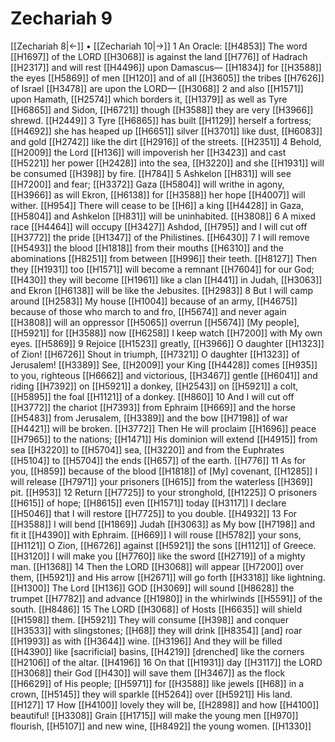 # Zechariah 9
[[Zechariah 8|←]] • [[Zechariah 10|→]]
1 An Oracle: [[H4853]] The word [[H1697]] of the LORD [[H3068]] is against the land [[H776]] of Hadrach [[H2317]] and will rest [[H4496]] upon Damascus— [[H1834]] for [[H3588]] the eyes [[H5869]] of men [[H120]] and of all [[H3605]] the tribes [[H7626]] of Israel [[H3478]] are upon the LORD— [[H3068]] 
2 and also [[H1571]] upon Hamath, [[H2574]] which borders it, [[H1379]] as well as Tyre [[H6865]] and Sidon, [[H6721]] though [[H3588]] they are very [[H3966]] shrewd. [[H2449]] 
3 Tyre [[H6865]] has built [[H1129]] herself  a fortress; [[H4692]] she has heaped up [[H6651]] silver [[H3701]] like dust, [[H6083]] and gold [[H2742]] like the dirt [[H2916]] of the streets. [[H2351]] 
4 Behold, [[H2009]] the Lord [[H136]] will impoverish her [[H3423]] and cast [[H5221]] her power [[H2428]] into the sea, [[H3220]] and she [[H1931]] will be consumed [[H398]] by fire. [[H784]] 
5 Ashkelon [[H831]] will see [[H7200]] and fear; [[H3372]] Gaza [[H5804]] will writhe in agony, [[H3966]] as will Ekron, [[H6138]] for [[H3588]] her hope [[H4007]] will wither. [[H954]] There will cease to be [[H6]] a king [[H4428]] in Gaza, [[H5804]] and Ashkelon [[H831]] will be uninhabited. [[H3808]] 
6 A mixed race [[H4464]] will occupy [[H3427]] Ashdod, [[H795]] and I will cut off [[H3772]] the pride [[H1347]] of the Philistines. [[H6430]] 
7 I will remove [[H5493]] the blood [[H1818]] from their mouths [[H6310]] and the abominations [[H8251]] from between [[H996]] their teeth. [[H8127]] Then they [[H1931]] too [[H1571]] will become a remnant [[H7604]] for our God; [[H430]] they will become [[H1961]] like a clan [[H441]] in Judah, [[H3063]] and Ekron [[H6138]] will be like the Jebusites. [[H2983]] 
8 But I will camp around [[H2583]] My house [[H1004]] because of an army, [[H4675]] because of those who march to and fro, [[H5674]] and never again [[H3808]] will an oppressor [[H5065]] overrun [[H5674]] [My people], [[H5921]] for [[H3588]] now [[H6258]] I keep watch [[H7200]] with My own eyes. [[H5869]] 
9 Rejoice [[H1523]] greatly, [[H3966]] O daughter [[H1323]] of Zion! [[H6726]] Shout in triumph, [[H7321]] O daughter [[H1323]] of Jerusalem! [[H3389]] See, [[H2009]] your King [[H4428]] comes [[H935]] to you,  righteous [[H6662]] and victorious, [[H3467]] gentle [[H6041]] and riding [[H7392]] on [[H5921]] a donkey, [[H2543]] on [[H5921]] a colt, [[H5895]] the foal [[H1121]] of a donkey. [[H860]] 
10 And I will cut off [[H3772]] the chariot [[H7393]] from Ephraim [[H669]] and the horse [[H5483]] from Jerusalem, [[H3389]] and the bow [[H7198]] of war [[H4421]] will be broken. [[H3772]] Then He will proclaim [[H1696]] peace [[H7965]] to the nations; [[H1471]] His dominion will extend [[H4915]] from sea [[H3220]] to [[H5704]] sea, [[H3220]] and from the Euphrates [[H5104]] to [[H5704]] the ends [[H657]] of the earth. [[H776]] 
11 As for you, [[H859]] because of the blood [[H1818]] of [My] covenant, [[H1285]] I will release [[H7971]] your prisoners [[H615]] from the waterless [[H369]] pit. [[H953]] 
12 Return [[H7725]] to your stronghold, [[H1225]] O prisoners [[H615]] of hope; [[H8615]] even [[H1571]] today [[H3117]] I declare [[H5046]] that I will restore [[H7725]] to you  double. [[H4932]] 
13 For [[H3588]] I will bend [[H1869]] Judah [[H3063]] as My bow [[H7198]] and fit it [[H4390]] with Ephraim. [[H669]] I will rouse [[H5782]] your sons, [[H1121]] O Zion, [[H6726]] against [[H5921]] the sons [[H1121]] of Greece. [[H3120]] I will make you [[H7760]] like the sword [[H2719]] of a mighty man. [[H1368]] 
14 Then the LORD [[H3068]] will appear [[H7200]] over them, [[H5921]] and His arrow [[H2671]] will go forth [[H3318]] like lightning. [[H1300]] The Lord [[H136]] GOD [[H3069]] will sound [[H8628]] the trumpet [[H7782]] and advance [[H1980]] in the whirlwinds [[H5591]] of the south. [[H8486]] 
15 The LORD [[H3068]] of Hosts [[H6635]] will shield [[H1598]] them. [[H5921]] They will consume [[H398]] and conquer [[H3533]] with slingstones; [[H68]] they will drink [[H8354]] [and] roar [[H1993]] as with [[H3644]] wine. [[H3196]] And they will be filled [[H4390]] like [sacrificial] basins, [[H4219]] [drenched] like the corners [[H2106]] of the altar. [[H4196]] 
16 On that [[H1931]] day [[H3117]] the LORD [[H3068]] their God [[H430]] will save them [[H3467]] as the flock [[H6629]] of His people; [[H5971]] for [[H3588]] like jewels [[H68]] in a crown, [[H5145]] they will sparkle [[H5264]] over [[H5921]] His land. [[H127]] 
17 How [[H4100]] lovely they will be, [[H2898]] and how [[H4100]] beautiful! [[H3308]] Grain [[H1715]] will make the young men [[H970]] flourish, [[H5107]] and new wine, [[H8492]] the young women. [[H1330]] 
